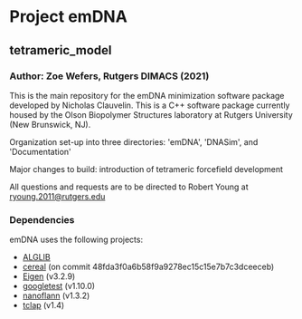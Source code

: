 # Project emDNA
## tetrameric_model
### Author: Zoe Wefers, Rutgers DIMACS (2021)

This is the main repository for the emDNA minimization software package developed by Nicholas Clauvelin.
This is a C++ software package currently housed by the Olson Biopolymer Structures laboratory at Rutgers University (New Brunswick, NJ).

Organization set-up into three directories: 'emDNA', 'DNASim', and 'Documentation'

Major changes to build: introduction of tetrameric forcefield development

All questions and requests are to be directed to Robert Young at ryoung.2011@rutgers.edu


### Dependencies ###
emDNA uses the following projects:

- [ALGLIB](https://alblib.net) 
- [cereal](https://uscilab.github.io/cereal/) (on commit 48fda3f0a6b58f9a9278ec15c15e7b7c3dceeceb)
- [Eigen](https://github.com/eigenteam/eigen-git-mirror) (v3.2.9)
- [googletest](https://github.com/google/googletest) (v1.10.0)
- [nanoflann](https://github.com/jlblancoc/nanoflann) (v1.3.2)
- [tclap](http://tclap.sourceforge.net/) (v1.4)
